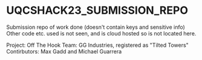 # UQCSHACK23_SUBMISSION_REPO
 Submission repo of work done (doesn't contain keys and sensitive info)
 Other code etc. used is not seen, and is cloud hosted so is not located here.

Project: Off The Hook
Team: GG Industries, registered as "Tilted Towers"
Contirbutors: Max Gadd and Michael Guarrera
 
